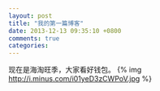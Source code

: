 ```yaml
---
layout: post
title: "我的第一篇博客"
date: 2013-12-13 09:35:10 +0800
comments: true
categories: 
---
```


现在是海淘旺季，大家看好钱包。
{% img http://i.minus.com/i01yeD3zCWPoV.jpg %}